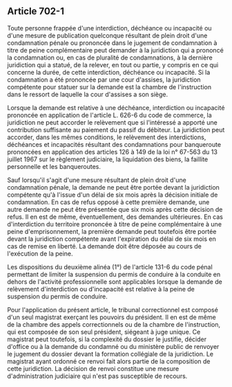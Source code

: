 Article 702-1
----
Toute personne frappée d'une interdiction, déchéance ou incapacité ou d'une
mesure de publication quelconque résultant de plein droit d'une condamnation
pénale ou prononcée dans le jugement de condamnation à titre de peine
complémentaire peut demander à la juridiction qui a prononcé la condamnation ou,
en cas de pluralité de condamnations, à la dernière juridiction qui a statué, de
la relever, en tout ou partie, y compris en ce qui concerne la durée, de cette
interdiction, déchéance ou incapacité. Si la condamnation a été prononcée par
une cour d'assises, la juridiction compétente pour statuer sur la demande est la
chambre de l'instruction dans le ressort de laquelle la cour d'assises a son
siège.

Lorsque la demande est relative à une déchéance, interdiction ou incapacité
prononcée en application de l'article L. 626-6 du code de commerce, la
juridiction ne peut accorder le relèvement que si l'intéressé a apporté une
contribution suffisante au paiement du passif du débiteur. La juridiction peut
accorder, dans les mêmes conditions, le relèvement des interdictions, déchéances
et incapacités résultant des condamnations pour banqueroute prononcées en
application des articles 126 à 149 de la loi n° 67-563 du 13 juillet 1967 sur le
règlement judiciaire, la liquidation des biens, la faillite personnelle et les
banqueroutes.

Sauf lorsqu'il s'agit d'une mesure résultant de plein droit d'une condamnation
pénale, la demande ne peut être portée devant la juridiction compétente qu'à
l'issue d'un délai de six mois après la décision initiale de condamnation. En
cas de refus opposé à cette première demande, une autre demande ne peut être
présentée que six mois après cette décision de refus. Il en est de même,
éventuellement, des demandes ultérieures. En cas d'interdiction du territoire
prononcée à titre de peine complémentaire à une peine d'emprisonnement, la
première demande peut toutefois être portée devant la juridiction compétente
avant l'expiration du délai de six mois en cas de remise en liberté. La demande
doit être déposée au cours de l'exécution de la peine.

Les dispositions du deuxième alinéa (1°) de l'article 131-6 du code pénal
permettant de limiter la suspension du permis de conduire à la conduite en
dehors de l'activité professionnelle sont applicables lorsque la demande de
relèvement d'interdiction ou d'incapacité est relative à la peine de suspension
du permis de conduire.

Pour l'application du présent article, le tribunal correctionnel est composé
d'un seul magistrat exerçant les pouvoirs du président. Il en est de même de la
chambre des appels correctionnels ou de la chambre de l'instruction, qui est
composée de son seul président, siégeant à juge unique. Ce magistrat peut
toutefois, si la complexité du dossier le justifie, décider d'office ou à la
demande du condamné ou du ministère public de renvoyer le jugement du dossier
devant la formation collégiale de la juridiction. Le magistrat ayant ordonné ce
renvoi fait alors partie de la composition de cette juridiction. La décision de
renvoi constitue une mesure d'administration judiciaire qui n'est pas
susceptible de recours.
